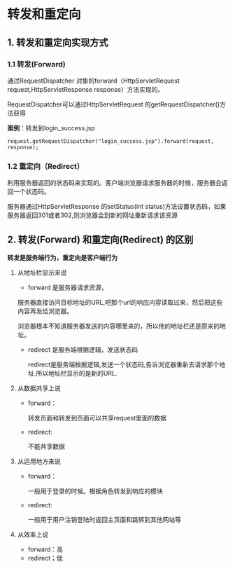 # 转发和重定向

## 1. 转发和重定向实现方式

### 1.1 转发(Forward)

通过RequestDispatcher 对象的forward（HttpServletRequest request,HttpServletResponse response）方法实现的。

RequestDispatcher可以通过HttpServletRequest 的getRequestDispatcher()方法获得

**案例**：转发到login_success.jsp

```
request.getRequestDispatcher("login_success.jsp").forward(request, response);
```

### 1.2 重定向（Redirect）

利用服务器返回的状态码来实现的。客户端浏览器请求服务器的时候，服务器会返回一个状态码。

服务器通过HttpServletResponse 的setStatus(int status)方法设置状态码，如果服务器返回301或者302,则浏览器会到新的网址重新请求该资源

## 2. 转发(Forward) 和重定向(Redirect) 的区别

**转发是服务端行为，重定向是客户端行为**

1. 从地址栏显示来说

   - forward 是服务器请求资源，

   ​	服务器直接访问目标地址的URL,吧那个url的响应内容读取过来，然后把这些内容再发给浏览器。

   ​	浏览器根本不知道服务器发送的内容哪里来的，所以他的地址栏还是原来的地址。

   - redirect 是服务端根据逻辑，发送状态码

     redirect是服务端根据逻辑,发送一个状态码,告诉浏览器重新去请求那个地址.所以地址栏显示的是新的URL.

2. 从数据共享上说

   - forward：

     转发页面和转发到页面可以共享request里面的数据

   - redirect:

     不能共享数据

3. 从运用地方来说

   - forward：

     一般用于登录的时候。根据角色转发到响应的模块

   - redirect:

     一般用于用户注销登陆时返回主页面和跳转到其他网站等

4. 从效率上说

   - forward：高
   - redirect；低